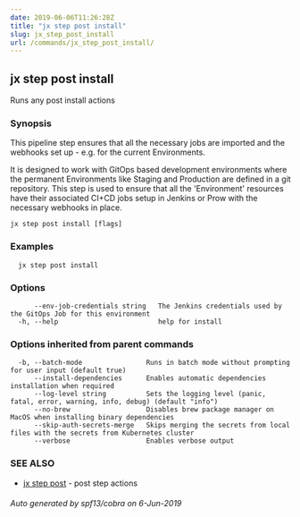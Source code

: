 ```yaml
---
date: 2019-06-06T11:26:28Z
title: "jx step post install"
slug: jx_step_post_install
url: /commands/jx_step_post_install/
---
```

## jx step post install

Runs any post install actions

### Synopsis

This pipeline step ensures that all the necessary jobs are imported and the webhooks set up - e.g. for the current Environments. 

It is designed to work with GitOps based development environments where the permanent Environments like Staging and Production are defined in a git repository. This step is used to ensure that all the 'Environment' resources have their associated CI+CD jobs setup in Jenkins or Prow with the necessary webhooks in place.

```
jx step post install [flags]
```

### Examples

```
  jx step post install
```

### Options

```
      --env-job-credentials string   The Jenkins credentials used by the GitOps Job for this environment
  -h, --help                         help for install
```

### Options inherited from parent commands

```
  -b, --batch-mode                Runs in batch mode without prompting for user input (default true)
      --install-dependencies      Enables automatic dependencies installation when required
      --log-level string          Sets the logging level (panic, fatal, error, warning, info, debug) (default "info")
      --no-brew                   Disables brew package manager on MacOS when installing binary dependencies
      --skip-auth-secrets-merge   Skips merging the secrets from local files with the secrets from Kubernetes cluster
      --verbose                   Enables verbose output
```

### SEE ALSO

* [jx step post](/commands/jx_step_post/)	 - post step actions

###### Auto generated by spf13/cobra on 6-Jun-2019
